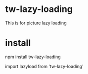# tw-lazy-loading
This is for picture lazy loading

# install
npm install tw-lazy-loading

<!-- import -->
import lazyload from 'tw-lazy-loading'



